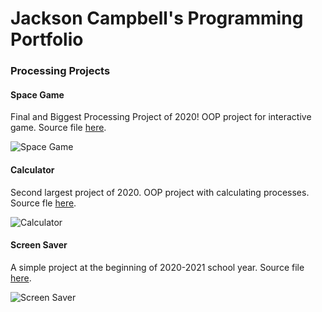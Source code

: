 # Jackson Campbell's Programming Portfolio

### Processing Projects

#### Space Game
Final and Biggest Processing Project of 2020! OOP project for interactive game. Source file [here](https://github.com/Stackson/CompProgram1-20-21/tree/gh-pages/SRC/SpaceShipGame).

![Space Game](https://github.com/Stackson/CompProgram1-20-21/blob/gh-pages/images/SpaceGameImg.png?raw=true)


#### Calculator
Second largest project of 2020. OOP project with calculating processes. Source fle [here](https://github.com/Stackson/CompProgram1-20-21/tree/gh-pages/SRC/Calculator).

![Calculator](https://github.com/Stackson/CompProgram1-20-21/blob/gh-pages/images/Calculator.png)


#### Screen Saver
A simple project at the beginning of 2020-2021 school year. Source file [here](https://github.com/Stackson/CompProgram1-20-21/tree/gh-pages/SRC/ScreenSaver).

![Screen Saver](https://github.com/Stackson/CompProgram1-20-21/blob/gh-pages/images/ScreenSaver.png)
